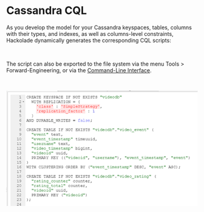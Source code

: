 # Cassandra CQL

As you develop the model for your Cassandra keyspaces, tables, columns with their types, and indexes, as well as columns-level constraints, Hackolade dynamically generates the corresponding CQL scripts:

&nbsp;

The script can also be exported to the file system via the menu Tools \> Forward-Engineering, or via the [Command-Line Interface](<CommandLineInterface.md>).

&nbsp;

![Cassandra forward-engineering](<lib/Cassandra%20forward-engineering.png>)

